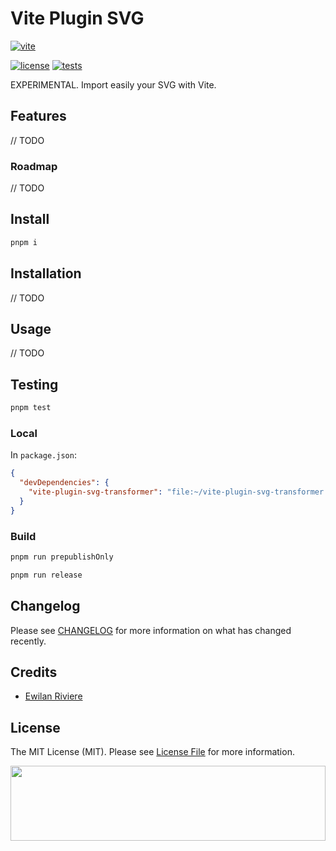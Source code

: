# Vite Plugin SVG

<!-- ![Banner with printer shop picture in background and Typescriptable Laravel title](docs/banner.jpg) -->

[![vite][vite-version-src]][vite-version-href]

<!-- [![version][version-src]][version-href] -->
<!-- [![downloads][downloads-src]][downloads-href] -->

[![license][license-src]][license-href]
[![tests][tests-src]][tests-href]

<!-- [![codecov][codecov-src]][codecov-href] -->

EXPERIMENTAL. Import easily your SVG with Vite.

## Features

// TODO

### Roadmap

// TODO

## Install

```bash
pnpm i
```

## Installation

// TODO

## Usage

// TODO

## Testing

```bash
pnpm test
```

### Local

In `package.json`:

```json
{
  "devDependencies": {
    "vite-plugin-svg-transformer": "file:~/vite-plugin-svg-transformer.tgz"
  }
}
```

### Build

```bash
pnpm run prepublishOnly
```

```bash
pnpm run release
```

## Changelog

Please see [CHANGELOG](CHANGELOG.md) for more information on what has changed recently.

## Credits

- [Ewilan Riviere](https://github.com/ewilan-riviere)

## License

The MIT License (MIT). Please see [License File](LICENSE.md) for more information.

[<img src="https://user-images.githubusercontent.com/48261459/201463225-0a5a084e-df15-4b11-b1d2-40fafd3555cf.svg" height="120rem" width="100%" />](https://github.com/kiwilan)

[vite-version-src]: https://img.shields.io/static/v1?style=flat-square&label=Vite&message=plugin&color=646CFF&logo=vite&logoColor=ffffff&labelColor=18181b
[vite-version-href]: https://www.php.net/
[version-src]: https://img.shields.io/npm/v/@kiwilan/vite-plugin-svg-transformer.svg?style=flat-square&color=646CFF&logoColor=ffffff&labelColor=18181b
[version-href]: https://www.npmjs.com/package/@kiwilan/vite-plugin-svg-transformer
[downloads-src]: https://img.shields.io/packagist/dt/kiwilan/vite-plugin-svg-transformer.svg?style=flat-square&colorA=18181B&colorB=646CFF
[downloads-href]: https://packagist.org/packages/kiwilan/vite-plugin-svg-transformer
[license-src]: https://img.shields.io/github/license/kiwilan/vite-plugin-svg-transformer.svg?style=flat-square&colorA=18181B&colorB=646CFF
[license-href]: https://github.com/kiwilan/vite-plugin-svg-transformer/blob/main/README.md
[tests-src]: https://img.shields.io/github/actions/workflow/status/kiwilan/vite-plugin-svg-transformer/run-tests.yml?branch=main&label=tests&style=flat-square&colorA=18181B
[tests-href]: https://github.com/kiwilan/vite-plugin-svg-transformer/actions/workflows/run-tests.yml
[codecov-src]: https://codecov.io/gh/kiwilan/vite-plugin-svg-transformer/branch/main/graph/badge.svg?token=P9XIK2KV9G
[codecov-href]: https://codecov.io/gh/kiwilan/vite-plugin-svg-transformer
